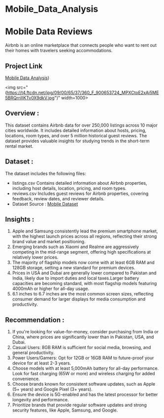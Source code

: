 # Mobile_Data_Analysis


# Mobile Data Reviews
Airbnb is an online marketplace that connects people who want to rent out their homes with travelers seeking accommodations. 

## Project Link

[Mobile Data Analysis](https://www.kaggle.com/code/kirteerathod/mobiles-dataset-analysis))

<img src="(https://t4.ftcdn.net/jpg/09/00/65/37/360_F_900653724_MPXCtoE2xAi5ME5BRQrriIIKTv0X9dkV.jpg")" width=1000>

## Overview :
This dataset contains Airbnb data for over 250,000 listings across 10 major cities worldwide. It includes detailed information about hosts, pricing, locations, room types, and over 5 million historical guest reviews. The dataset provides valuable insights for studying trends in the short-term rental market.

## Dataset :
The dataset includes the following files:
- listings.csv
Contains detailed information about Airbnb properties, including host details, location, pricing, and room types.
- reviews.csv
Includes guest reviews for Airbnb properties, covering feedback, review dates, and reviewer details.
- Dataset Source : [Mobile Dataset]( https://www.kaggle.com/datasets/abdulmalik1518/mobiles-dataset-2025/data)

## Insights :
1. Apple and Samsung consistently lead the premium smartphone market, with the highest launch prices across all regions, reflecting their strong brand value and market positioning.
2. Emerging brands such as Xiaomi and Realme are aggressively competing in the mid-range segment, offering high specifications at relatively lower prices.
3. The majority of flagship models now come with at least 6GB RAM and 128GB storage, setting a new standard for premium devices.
4. Prices in USA and Dubai are generally lower compared to Pakistan and India, likely due to import duties and local taxes.Larger battery capacities are becoming standard, with most flagship models featuring 4000mAh or higher for all-day usage.
5. 6.1 inches to 6.7 inches are the most common screen sizes, reflecting consumer demand for larger displays for media consumption and productivity.

## Recommendation :
1. If you're looking for value-for-money, consider purchasing from India or China, where prices are significantly lower than in Pakistan, USA, and Dubai.
2. Casual Users: 8GB RAM is sufficient for social media, browsing, and general productivity.
3. Power Users/Gamers: Opt for 12GB or 16GB RAM to future-proof your device for at least 2-3 years.
4. Choose models with at least 5,000mAh battery for all-day performance. Look for fast charging (65W or more) and wireless charging for added convenience.
5. Choose brands known for consistent software updates, such as Apple (5+ years) and Google Pixel (3+ years).
6. Ensure the device is 5G-enabled and has the latest processor for better longevity and performance.
7.  Prioritize brands that provide regular software updates and strong security features, like Apple, Samsung, and Google.
